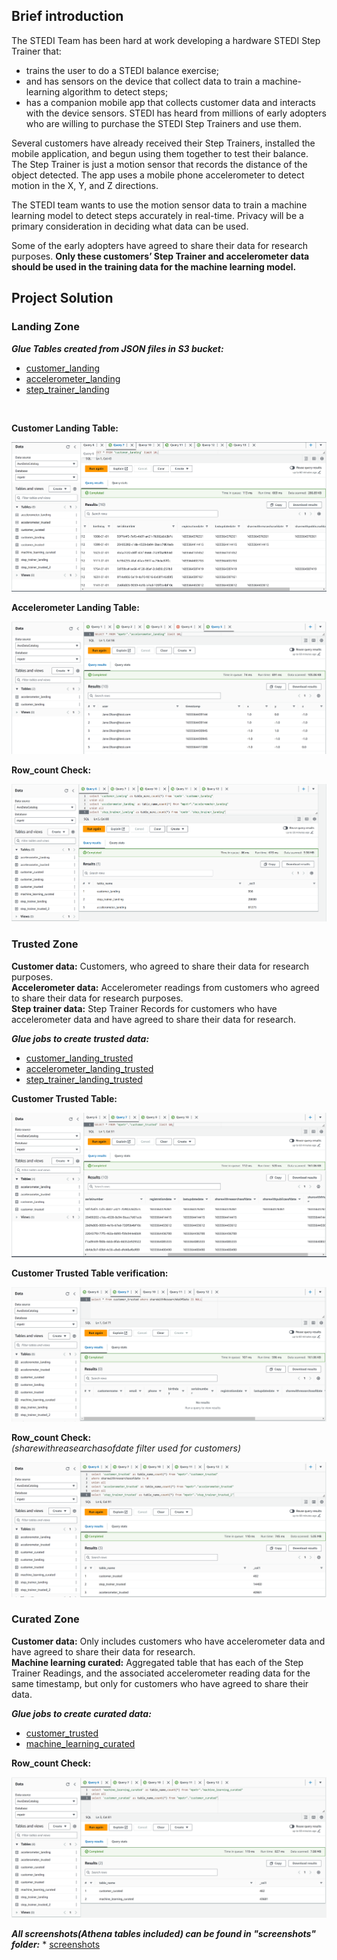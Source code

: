 ## Brief introduction
The STEDI Team has been hard at work developing a hardware STEDI Step Trainer that:

- trains the user to do a STEDI balance exercise;
- and has sensors on the device that collect data to train a machine-learning algorithm to detect steps;
- has a companion mobile app that collects customer data and interacts with the device sensors.
STEDI has heard from millions of early adopters who are willing to purchase the STEDI Step Trainers and use them.

Several customers have already received their Step Trainers, installed the mobile application, and begun using them together to test their balance. The Step Trainer is just a motion sensor that records the distance of the object detected. The app uses a mobile phone accelerometer to detect motion in the X, Y, and Z directions.

The STEDI team wants to use the motion sensor data to train a machine learning model to detect steps accurately in real-time. Privacy will be a primary consideration in deciding what data can be used.

Some of the early adopters have agreed to share their data for research purposes. **Only these customers’ Step Trainer and accelerometer data should be used in the training data for the machine learning model.**

## Project Solution

### Landing Zone

_**Glue Tables created from  JSON files in S3 bucket:**_
* [customer_landing](./scripts/customer_landing.sql) 
* [accelerometer_landing](./scripts/accelerometer_landing.sql)
* [step_trainer_landing](./scripts/step_trainer_landing.sql)
<br>

**Customer Landing Table:**

![customer_landing](/screenshots/customer_landing.png)

**Accelerometer Landing Table:**

![accelerometer_landing](/screenshots/accelerometer_landing.png)

**Row_count Check:**

![landing_rowcount](/screenshots/landing_row_count.png)


### Trusted Zone

 
**Customer data:** Customers, who agreed to share their data for research purposes.  
**Accelerometer data:** Accelerometer readings from customers who agreed to share their data for research purposes.  
**Step trainer data:** Step Trainer Records for customers who have accelerometer data and have agreed to share their data for research.

_**Glue jobs to create trusted data:**_  

* [customer_landing_trusted](./scripts/customer_landing_trusted.py) 
* [accelerometer_landing_trusted](./scripts/accelerometer_landing_trusted.py) 
* [step_trainer_landing_trusted](./scripts/step_trainer_landing_trusted.py) 

**Customer Trusted Table:**

![customer_trusted](/screenshots/customer_trusted.png)

**Customer Trusted Table verification:**

![customer_trusted](/screenshots/customer_trusted_filter.PNG)

**Row_count Check:**  
*(sharewithreasearchasofdate filter used for customers)*

![trusted_rowcount](/screenshots/trusted_row_count.png)

### Curated Zone

 
**Customer data:** Only includes customers who have accelerometer data and have agreed to share their data for research.  
**Machine learning curated:** Aggregated table that has each of the Step Trainer Readings, and the associated accelerometer reading data for the same timestamp, but only for customers who have agreed to share their data.

_**Glue jobs to create curated data:**_ 

* [customer_trusted](./scripts/customer_trusted_curated.py) 
* [machine_learning_curated](./scripts/machine_learning_curated.py)

**Row_count Check:**

![curated_rowcount](/screenshots/curated_row_count.png)

_**All screenshots(Athena tables included) can be found in "screenshots" folder:**_ * [screenshots](./screenshots)
